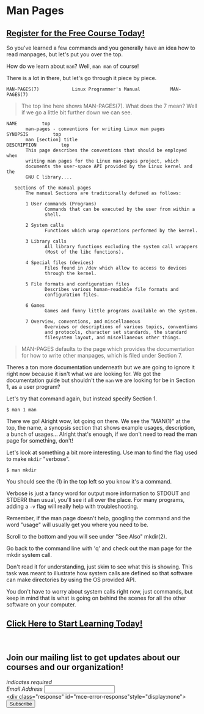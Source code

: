 # Man Pages
##  [Register for the Free Course Today!](https://roppers.thinkific.com/courses/computing-fundamentals)
So you've learned a few commands and you generally have an idea how to read manpages, but let's put you over the top. 

How do we learn about ```man```? Well, ```man man``` of course! 

There is a lot in there, but let's go through it piece by piece. 

```
MAN-PAGES(7)            Linux Programmer's Manual           MAN-PAGES(7)
```
> The top line here shows MAN-PAGES(7). What does the 7 mean? Well if we go a little bit further down we can see. 
```
NAME         top
       man-pages - conventions for writing Linux man pages
SYNOPSIS         top
       man [section] title
DESCRIPTION         top
       This page describes the conventions that should be employed when
       writing man pages for the Linux man-pages project, which
       documents the user-space API provided by the Linux kernel and the
       GNU C library....

   Sections of the manual pages
       The manual Sections are traditionally defined as follows:

       1 User commands (Programs)
              Commands that can be executed by the user from within a
              shell.

       2 System calls
              Functions which wrap operations performed by the kernel.

       3 Library calls
              All library functions excluding the system call wrappers
              (Most of the libc functions).

       4 Special files (devices)
              Files found in /dev which allow to access to devices
              through the kernel.

       5 File formats and configuration files
              Describes various human-readable file formats and
              configuration files.

       6 Games
              Games and funny little programs available on the system.

       7 Overview, conventions, and miscellaneous
              Overviews or descriptions of various topics, conventions
              and protocols, character set standards, the standard
              filesystem layout, and miscellaneous other things.
```
> MAN-PAGES defaults to the page which provides the documentation for how to write other manpages, which is filed under Section 7. 

Theres a ton more documentation underneath but we are going to ignore it right now because it isn't what we are looking for. We got the documentation guide but shouldn't the ```man``` we are looking for be in Section 1, as a user program? 

Let's try that command again, but instead specify Section 1.

```
$ man 1 man
```

There we go! Alright wow, lot going on there. We see the "MAN(1)" at the top, the name, a synopsis section that shows example usages, description, a bunch of usages... Alright that's enough, if we don't need to read the man page for something, don't! 

Let's look at something a bit more interesting. Use man to find the flag used to make ```mkdir``` "verbose". 

```
$ man mkdir
```

You should see the (1) in the top left so you know it's a command.

Verbose is just a fancy word for output more information to STDOUT and STDERR than usual, you'll see it all over the place. For many programs, adding a ```-v``` flag will really help with troubleshooting. 

Remember, if the man page doesn't help, googling the command and the word "usage" will usually get you where you need to be. 

Scroll to the bottom and you will see under "See Also" mkdir(2).

Go back to the command line with 'q' and check out the man page for the mkdir system call. 

Don't read it for understanding, just skim to see what this is showing. This task was meant to illustrate how system calls are defined so that software can make directories by using the OS provided API.  

You don't have to worry about system calls right now, just commands, but keep in mind that is what is going on behind the scenes for all the other software on your computer.
##  [Click Here to Start Learning Today!](https://roppers.thinkific.com/courses/computing-fundamentals)
<br><div id="mc_embed_signup"><form action="https://gmail.us5.list-manage.com/subscribe/post?u=4d03cc5db483966f7e0fe17cc&amp;id=8d9620c4b7" method="post" id="mc-embedded-subscribe-form" name="mc-embedded-subscribe-form" class="validate" target="_blank" novalidate>  <div id="mc_embed_signup_scroll"><h2>Join our mailing list to get updates about our courses and our organization!</h2><div class="indicates-required"><span class="asterisk">*</span> indicates required</div><div class="mc-field-group">	<label for="mce-EMAIL">Email Address  <span class="asterisk">*</span></label>	<input type="email" value="" name="EMAIL" class="required email" id="mce-EMAIL"></div>	<div id="mce-responses" class="clear">		<div class="response" id="mce-error-response"style="display:none"></div>		<div class="response" id="mce-success-response" style="display:none"></div>	</div>    <!-- real people should not fill this in and expect good things - do not remove this or risk form bot signups-->    <div style="position: absolute; left: -5000px;" aria-hidden="true"><input type="text" name="b_4d03cc5db483966f7e0fe17cc_8d9620c4b7" tabindex="-1" value=""></div>    <div class="clear"><input type="submit" value="Subscribe" name="subscribe" id="mc-embedded-subscribe" class="button"></div>    </div></form></div><script type="text/javascript" src="//s3.amazonaws.com/downloads.mailchimp.com/js/mc-validate.js"></script><script type="text/javascript">(function($) {window.fnames = new Array(); window.ftypes = newArray();fnames[0]="EMAIL";ftypes[0]="email";}(jQuery));var $mcj = jQuery.noConflict(true);</script><!--End mc_embed_signup-->